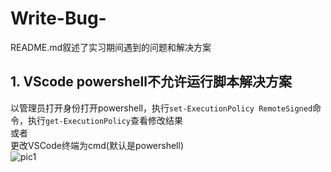 # Write-Bug-
README.md叙述了实习期间遇到的问题和解决方案
## 1. VScode powershell不允许运行脚本解决方案
以管理员打开身份打开powershell，执行`set-ExecutionPolicy RemoteSigned`命令，执行`get-ExecutionPolicy`查看修改结果  
或者  
更改VSCode终端为cmd(默认是powershell)  
![pic1](https://github.com/dafeiq9977/Write-Bug/pic/pic1.png)
